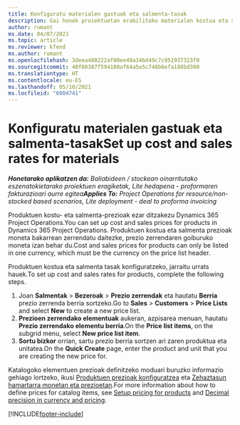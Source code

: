 ```yaml
---
title: Konfiguratu materialen gastuak eta salmenta-tasak
description: Gai honek proiektuetan erabilitako materialen kostua eta salmenta tasak nola ezarri jakiteko informazioa eskaintzen du.
author: rumant
ms.date: 04/07/2021
ms.topic: article
ms.reviewer: kfend
ms.author: rumant
ms.openlocfilehash: 3deea480222af00ee49a34bd49c7c951937323f0
ms.sourcegitcommit: 40f68387f594180af64a5e5c748b6efa188bd300
ms.translationtype: HT
ms.contentlocale: eu-ES
ms.lasthandoff: 05/10/2021
ms.locfileid: "6004741"
---
```

# <a name="set-up-cost-and-sales-rates-for-materials"></a><span data-ttu-id="61ff7-103">Konfiguratu materialen gastuak eta salmenta-tasak</span><span class="sxs-lookup"><span data-stu-id="61ff7-103">Set up cost and sales rates for materials</span></span>

<span data-ttu-id="61ff7-104">_**Honetarako aplikatzen da:** Baliabideen / stockean oinarritutako eszenatokietarako proiektuen eragiketak, Lite hedapena - proformaren fakturazioari aurre egitea_</span><span class="sxs-lookup"><span data-stu-id="61ff7-104">_**Applies To:** Project Operations for resource/non-stocked based scenarios, Lite deployment - deal to proforma invoicing_</span></span>

<span data-ttu-id="61ff7-105">Produktuen kostu- eta salmenta-prezioak ezar ditzakezu Dynamics 365 Project Operations.</span><span class="sxs-lookup"><span data-stu-id="61ff7-105">You can set up cost and sales prices for products in Dynamics 365 Project Operations.</span></span> <span data-ttu-id="61ff7-106">Produktuen kostua eta salmenta prezioak moneta bakarrean zerrendatu daitezke, prezio zerrendaren goiburuko moneta izan behar du.</span><span class="sxs-lookup"><span data-stu-id="61ff7-106">Cost and sales prices for products can only be listed in one currency, which must be the currency on the price list header.</span></span>

<span data-ttu-id="61ff7-107">Produktuen kostua eta salmenta tasak konfiguratzeko, jarraitu urrats hauek.</span><span class="sxs-lookup"><span data-stu-id="61ff7-107">To set up cost and sales rates for products, complete the following steps.</span></span> 

1. <span data-ttu-id="61ff7-108">Joan **Salmentak** > **Bezeroak** > **Prezio zerrendak** eta hautatu **Berria** prezio zerrenda berria sortzeko.</span><span class="sxs-lookup"><span data-stu-id="61ff7-108">Go to **Sales** > **Customers** > **Price Lists** and select **New** to create a new price list.</span></span> 
2. <span data-ttu-id="61ff7-109">**Prezioen zerrendako elementuak** aukeran, azpisarea menuan, hautatu **Prezio zerrendako elementu berria**.</span><span class="sxs-lookup"><span data-stu-id="61ff7-109">On the **Price list items**, on the subgrid menu, select **New price list item**.</span></span> 
3. <span data-ttu-id="61ff7-110">**Sortu bizkor** orrian, sartu prezio berria sortzen ari zaren produktua eta unitatea.</span><span class="sxs-lookup"><span data-stu-id="61ff7-110">On the **Quick Create** page, enter the product and unit that you are creating the new price for.</span></span>

<span data-ttu-id="61ff7-111">Katalogoko elementuen prezioak definitzeko moduari buruzko informazio gehiago lortzeko, ikusi [Produktuen prezioak konfiguratzea](/dynamics365/sales-enterprise/create-price-lists-price-list-items-define-pricing-products.md) eta [Zehaztasun hamartarra monetan eta prezioetan](/dynamics365/sales-enterprise/decimal-precision-currency-pricing.md).</span><span class="sxs-lookup"><span data-stu-id="61ff7-111">For more information about how to define prices for catalog items, see [Setup pricing for products](/dynamics365/sales-enterprise/create-price-lists-price-list-items-define-pricing-products.md) and [Decimal precision in currency and pricing](/dynamics365/sales-enterprise/decimal-precision-currency-pricing.md).</span></span>

[!INCLUDE[footer-include](../includes/footer-banner.md)]
